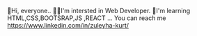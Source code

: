 👋Hi, everyone..
💁‍♀️I'm intersted in Web Developer.
🎈I'm learning HTML,CSS,BOOTSRAP,JS ,REACT ...
You can reach me https://www.linkedin.com/in/zuleyha-kurt/
